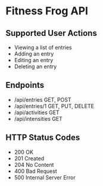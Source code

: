 ﻿
# Fitness Frog API

## Supported User Actions

* Viewing a list of entries
* Adding an entry
* Editing an entry
* Deleting an entry


## Endpoints

* /api/entries GET, POST
* /api/entries/1 GET, PUT, DELETE
* /api/activities GET
* /api/intensities GET

## HTTP Status Codes

* 200 OK
* 201 Created
* 204 No Content
* 400 Bad Request
* 500 Internal Server Error

